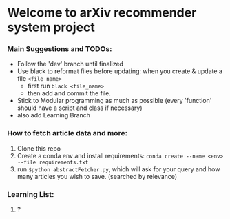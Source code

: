 # Welcome to arXiv recommender system project

### Main Suggestions and TODOs:
- Follow the 'dev' branch until finalized
- Use black to reformat files before updating: 
    when you create & update a file `<file_name>`
    - first run `black <file_name>`
    - then add and commit the file.
- Stick to Modular programming as much as possible (every 'function' should have a script and class if necessary)
- also add Learning Branch

### How to fetch article data and more:
1. Clone this repo
2. Create a conda env and install requirements: `conda create --name <env> --file requirements.txt`
3. run `$python abstractFetcher.py`, which will ask for your query and how many articles you wish to save. (searched by relevance) 

### Learning List:
1. ? 